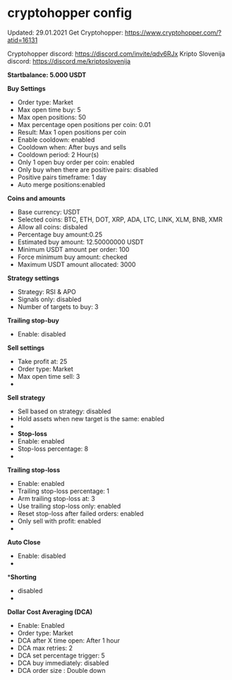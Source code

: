 # cryptohopper config 
Updated: 29.01.2021
Get Cryptohopper: https://www.cryptohopper.com/?atid=16131

Cryptohopper discord: https://discord.com/invite/qdv6RJx
Kripto Slovenija discord: https://discord.me/kriptoslovenija

**Startbalance: 5.000 USDT**

**Buy Settings**
* Order type: Market
* Max open time buy: 5
* Max open positions: 50
* Max percentage open positions per coin: 0.01
* Result: Max 1 open positions per coin
* Enable cooldown: enabled 
* Cooldown when: After buys and sells
* Cooldown period: 2 Hour(s)
* Only 1 open buy order per coin: enabled 
* Only buy when there are positive pairs: disabled
* Positive pairs timeframe: 1 day
* Auto merge positions:enabled

**Coins and amounts**
* Base currency: USDT 
* Selected coins: BTC, ETH, DOT, XRP, ADA, LTC, LINK, XLM, BNB, XMR
* Allow all coins: disbaled 
* Percentage buy amount:0.25
* Estimated buy amount: 12.50000000 USDT
* Minimum USDT amount per order: 100
* Force minimum buy amount: checked
* Maximum USDT amount allocated: 3000

**Strategy settings**
* Strategy: RSI & APO
* Signals only: disabled
* Number of targets to buy: 3

**Trailing stop-buy**
* Enable: disabled

**Sell settings**
* Take profit at: 25
* Order type: Market
* Max open time sell: 3
* 
**Sell strategy**
* Sell based on strategy: disabled
* Hold assets when new target is the same: enabled  
* 
* **Stop-loss**
* Enable: enabled 
* Stop-loss percentage: 8 
* 
**Trailing stop-loss**
* Enable: enabled 
* Trailing stop-loss percentage: 1
* Arm trailing stop-loss at: 3
* Use trailing stop-loss only: enabled 
* Reset stop-loss after failed orders: enabled 
* Only sell with profit: enabled
* 
**Auto Close**
* Enable: disabled 
* 
***Shorting**
* disabled
* 
**Dollar Cost Averaging (DCA)**
* Enable: Enabled 
* Order type: Market
* DCA after X time open: After 1 hour
* DCA max retries: 2
* DCA set percentage trigger: 5
* DCA buy immediately: disabled  
* DCA order size : Double down
